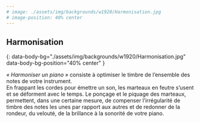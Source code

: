 ```yaml
---
# image: ./assets/img/backgrounds/w1920/Harmonisation.jpg
# image-position: 40% center
---
```


## Harmonisation
{: data-body-bg="./assets/img/backgrounds/w1920/Harmonisation.jpg" data-body-bg-position="40% center" }

_« Harmoniser un piano »_ consiste à optimiser le timbre de l’ensemble des notes de votre instrument.  
En frappant les cordes pour émettre un son, les marteaux en feutre s’usent et se déforment avec le temps. Le ponçage et le piquage des marteaux, permettent, dans une certaine mesure, de compenser l’irrégularité de timbre des notes les unes par rapport aux autres et de redonner de la rondeur, du velouté, de la brillance à la sonorité de votre piano.